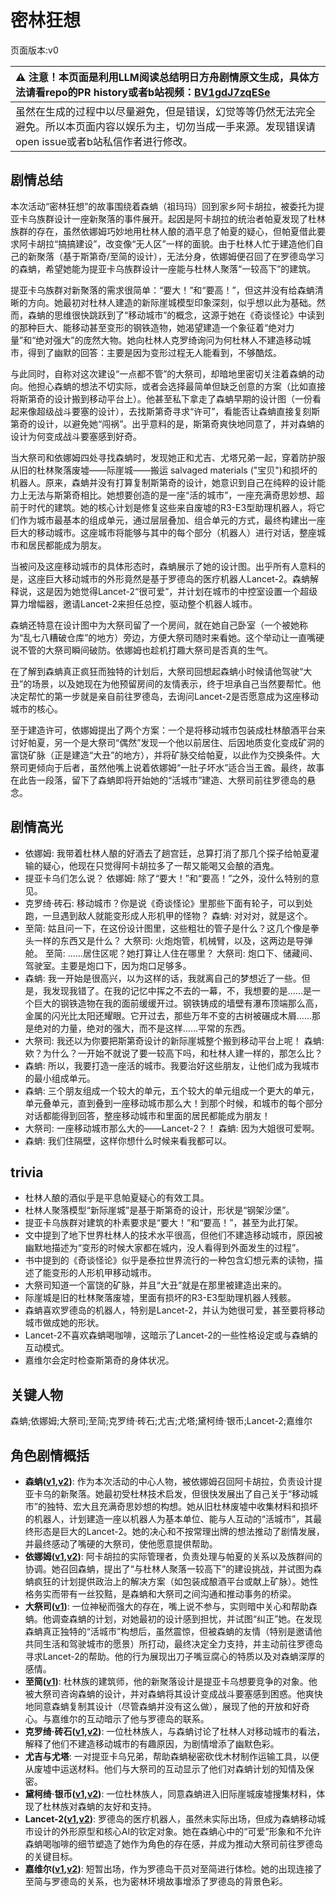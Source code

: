 # 密林狂想
页面版本:v0
 

| :warning: 注意！本页面是利用LLM阅读总结明日方舟剧情原文生成，具体方法请看repo的PR history或者b站视频：[BV1gdJ7zqESe](https://www.bilibili.com/video/BV1gdJ7zqESe/)         |
|:----------------------------|
| 虽然在生成的过程中以尽量避免，但是错误，幻觉等等仍然无法完全避免。所以本页面内容以娱乐为主，切勿当成一手来源。发现错误请open issue或者b站私信作者进行修改。|



## 剧情总结
本次活动“密林狂想”的故事围绕着森蚺（祖玛玛）回到家乡阿卡胡拉，被委托为提亚卡乌族群设计一座新聚落的事件展开。起因是阿卡胡拉的统治者帕夏发现了杜林族群的存在，虽然依娜姆巧妙地用杜林人酿的酒平息了帕夏的疑心，但帕夏借此要求阿卡胡拉“搞搞建设”，改变像“无人区”一样的面貌。由于杜林人忙于建造他们自己的新聚落（基于斯第奇/至简的设计），无法分身，依娜姆便召回了在罗德岛学习的森蚺，希望她能为提亚卡乌族群设计一座能与杜林人聚落“一较高下”的建筑。

提亚卡乌族群对新聚落的需求很简单：“要大！”和“要高！”，但这并没有给森蚺清晰的方向。她最初对杜林人建造的新际崖城模型印象深刻，似乎想以此为基础。然而，森蚺的思维很快跳跃到了“移动城市”的概念，这源于她在《奇谈怪论》中读到的那种巨大、能移动甚至变形的钢铁造物，她渴望建造一个象征着“绝对力量”和“绝对强大”的庞然大物。她向杜林人克罗绮询问为何杜林人不建造移动城市，得到了幽默的回答：主要是因为变形过程无人能看到，不够酷炫。

与此同时，自称对这次建设“一点都不管”的大祭司，却暗地里密切关注着森蚺的动向。他担心森蚺的想法不切实际，或者会选择最简单但缺乏创意的方案（比如直接将斯第奇的设计搬到移动平台上）。他甚至私下拿走了森蚺早期的设计图（一份看起来像超级战斗要塞的设计），去找斯第奇寻求“许可”，看能否让森蚺直接复刻斯第奇的设计，以避免她“闯祸”。出乎意料的是，斯第奇爽快地同意了，并对森蚺的设计为何变成战斗要塞感到好奇。

当大祭司和依娜姆四处寻找森蚺时，发现她正和尤吉、尤塔兄弟一起，穿着防护服从旧的杜林聚落废墟——际崖城——搬运 salvaged materials ("宝贝")和损坏的机器人。原来，森蚺并没有打算复制斯第奇的设计，她意识到自己在纯粹的设计能力上无法与斯第奇相比。她想要创造的是一座“活的城市”，一座充满奇思妙想、超前于时代的建筑。她的核心计划是修复这些来自废墟的R3-E3型助理机器人，将它们作为城市最基本的组成单元，通过层层叠加、组合单元的方式，最终构建出一座巨大的移动城市。这座城市将能够与其中的每个部分（机器人）进行对话，整座城市和居民都能成为朋友。

当被问及这座移动城市的具体形态时，森蚺展示了她的设计图。出乎所有人意料的是，这座巨大移动城市的外形竟然是基于罗德岛的医疗机器人Lancet-2。森蚺解释说，这是因为她觉得Lancet-2“很可爱”，并计划在城市的中控室设置一个超级算力增幅器，邀请Lancet-2来担任总控，驱动整个机器人城市。

森蚺还特意在设计图中为大祭司留了一个房间，就在她自己卧室（一个被她称为“乱七八糟破仓库”的地方）旁边，方便大祭司随时来看她。这个举动让一直嘴硬说不管的大祭司瞬间破防。依娜姆也趁机打趣大祭司是否真的生气。

在了解到森蚺真正疯狂而独特的计划后，大祭司回想起森蚺小时候请他驾驶“大丑”的场景，以及她现在为他预留房间的友情表示，终于坦承自己当然要帮忙。他决定帮忙的第一步就是亲自前往罗德岛，去询问Lancet-2是否愿意成为这座移动城市的核心。

至于建造许可，依娜姆提出了两个方案：一个是将移动城市包装成杜林酿酒平台来讨好帕夏，另一个是大祭司“偶然”发现一个他以前居住、后因地质变化变成矿洞的富饶矿脉（正是建造“大丑”的地方），并将矿脉交给帕夏，以此作为交换条件。大祭司更倾向于后者，虽然他嘴上说着依娜姆“一肚子坏水”适合当王酋。最终，故事在此告一段落，留下了森蚺即将开始她的“活城市”建造、大祭司前往罗德岛的悬念。
## 剧情高光
*   依娜姆: 我带着杜林人酿的好酒去了趟宫廷，总算打消了那几个探子给帕夏灌输的疑心，他现在只觉得阿卡胡拉多了一帮又能喝又会酿的酒鬼。
*   提亚卡乌们怎么说？
    依娜姆: 除了“要大！”和“要高！”之外，没什么特别的意见。
*   克罗绮·砖石: 移动城市？你是说《奇谈怪论》里那些下面有轮子，可以到处跑，一旦遇到敌人就能变形成人形机甲的怪物？
    森蚺: 对对对，就是这个。
*   至简: 姑且问一下，在这份设计图里，这些粗壮的管子是什么？这几个像是拳头一样的东西又是什么？
    大祭司: 火炮炮管，机械臂，以及，这两边是导弹舱。
    至简: ......居住区呢？她打算让人住在哪里？
    大祭司: 炮口下、储藏间、驾驶室。主要是炮口下，因为炮口足够多。
*   森蚺: 我一开始是很高兴，以为这样的话，我就离自己的梦想近了一些。但是，我发现我错了。在我的记忆中挥之不去的一幕，不，我想要的是......是一个巨大的钢铁造物在我的面前缓缓开过。钢铁铸成的墙壁有瀑布顶端那么高，金属的闪光比太阳还耀眼。它开过去，那些万年不变的古树被碾成木屑......那是绝对的力量，绝对的强大，而不是这样......平常的东西。
*   大祭司: 我还以为你要把斯第奇设计的新际崖城整个搬到移动平台上呢！
    森蚺: 欸？为什么？一开始不就说了要一较高下吗，和杜林人建一样的，那怎么比？
*   森蚺: 所以，我要打造一座活的城市。我要治好这些朋友，让他们成为我城市的最小组成单元。
*   森蚺: 三个朋友组成一个较大的单元，五个较大的单元组成一个更大的单元，单元叠单元，直到叠到一座移动城市那么大！到那个时候，和城市的每个部分对话都能得到回答，整座移动城市和里面的居民都能成为朋友！
*   大祭司: 一座移动城市那么大的——Lancet-2？！
    森蚺: 因为大姐很可爱啊。
*   森蚺: 我们住隔壁，这样你想什么时候来看我都可以。
## trivia
*   杜林人酿的酒似乎是平息帕夏疑心的有效工具。
*   杜林人聚落模型“新际崖城”是基于斯第奇的设计，形状是“钢架沙堡”。
*   提亚卡乌族群对建筑的朴素要求是“要大！”和“要高！”，甚至为此打架。
*   文中提到了地下世界杜林人的技术水平很高，但他们不建造移动城市，原因被幽默地描述为“变形的时候大家都在城内，没人看得到外面发生的过程”。
*   书中提到的《奇谈怪论》似乎是泰拉世界流行的一种包含幻想元素的读物，描述了能变形的人形机甲移动城市。
*   大祭司知道一个富饶的矿脉，并且“大丑”就是在那里被建造出来的。
*   际崖城是旧的杜林聚落废墟，里面有损坏的R3-E3型助理机器人残骸。
*   森蚺喜欢罗德岛的机器人，特别是Lancet-2，并认为她很可爱，甚至要将移动城市做成她的形状。
*   Lancet-2不喜欢森蚺喝咖啡，这暗示了Lancet-2的一些性格设定或与森蚺的互动模式。
*   嘉维尔会定时检查斯第奇的身体状况。
## 关键人物
森蚺;依娜姆;大祭司;至简;克罗绮·砖石;尤吉;尤塔;黛柯绮·银币;Lancet-2;嘉维尔
## 角色剧情概括
-   **森蚺([v1](../chars/char_416_zumama.md),[v2](../char_v3/char_416_zumama.md))**: 作为本次活动的中心人物，被依娜姆召回阿卡胡拉，负责设计提亚卡乌的新聚落。她最初受杜林技术启发，但很快发展出了自己关于“移动城市”的独特、宏大且充满奇思妙想的构想。她从旧杜林废墟中收集材料和损坏的机器人，计划建造一座以机器人为基本单位、能与人互动的“活城市”，其最终形态是巨大的Lancet-2。她的决心和不按常理出牌的想法推动了剧情发展，并最终感动了嘴硬的大祭司，使他愿意提供帮助。
-   **依娜姆([v1](../chars/extended_char_yi_na_mu.md),[v2](../char_v3/extended_char_yi_na_mu.md))**: 阿卡胡拉的实际管理者，负责处理与帕夏的关系以及族群间的协调。她召回森蚺，提出了“与杜林人聚落一较高下”的建设挑战，并试图为森蚺疯狂的计划提供政治上的解决方案（如包装成酿酒平台或献上矿脉）。她性格务实而带有一丝狡黠，是森蚺和大祭司之间沟通和推动事务的桥梁。
-   **大祭司([v1](../chars/extended_char_da_ji_si.md))**: 一位神秘而强大的存在，嘴上说不参与，实则暗中关心和帮助森蚺。他调查森蚺的计划，对她最初的设计感到担忧，并试图“纠正”她。在发现森蚺真正独特的“活城市”构想后，虽然震惊，但被森蚺的友情（特别是邀请他共同生活和驾驶城市的愿景）所打动，最终决定全力支持，并主动前往罗德岛寻求Lancet-2的帮助。他的行为展现出刀子嘴豆腐心的特质以及对森蚺深厚的感情。
-   **至简([v1](../chars/char_4054_malist.md))**: 杜林族的建筑师，他的新聚落设计是提亚卡乌想要竞争的对象。他被大祭司咨询森蚺的设计，并对森蚺将其设计变成战斗要塞感到困惑。他爽快地同意森蚺复制其设计（尽管森蚺并没有这么做），展现了他的开放和好奇心。与嘉维尔的互动暗示了他与罗德岛的联系。
-   **克罗绮·砖石([v1](../chars/extended_char_2cc593.md),[v2](../char_v3/extended_char_2cc593.md))**: 一位杜林族人，与森蚺讨论了杜林人对移动城市的看法，解释了他们不建造移动城市的有趣原因，为剧情增添了幽默色彩。
-   **尤吉与尤塔**: 一对提亚卡乌兄弟，帮助森蚺秘密砍伐木材制作运输工具，以便从废墟中运送材料。他们与大祭司的互动显示了他们对森蚺计划的知情及保密。
-   **黛柯绮·银币([v1](../chars/extended_char_7aec75.md),[v2](../char_v3/extended_char_7aec75.md))**: 一位杜林族人，同意森蚺进入旧际崖城废墟搜集材料，体现了杜林族对森蚺的友好和支持。
-   **Lancet-2([v1](../chars/char_285_medic2.md),[v2](../char_v3/char_285_medic2.md))**: 罗德岛的医疗机器人，虽然未实际出场，但成为森蚺移动城市设计的外形原型和核心AI的钦定对象。她在森蚺心中的“可爱”形象和不允许森蚺喝咖啡的细节塑造了她作为角色的存在感，并成为推动大祭司前往罗德岛的关键目标。
-   **嘉维尔([v1](../chars/char_187_ccheal.md),[v2](../char_v3/char_187_ccheal.md))**: 短暂出场，作为罗德岛干员对至简进行体检。她的出现连接了至简与罗德岛的关系，也为密林环境故事增添了罗德岛的背景色彩。